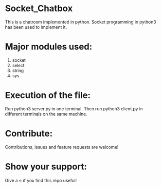 # Socket_Chatbox
This is a chatroom implemented in python. Socket programming in python3 has been used to implement it.

# Major modules used:
1. socket
2. select
3. string
4. sys

# Execution of the file:
Run python3 server.py in one terminal. 
Then run python3 client.py in different terminals on the same machine.

# Contribute:
Contributions, issues and feature requests are welcome!

# Show your support:
Give a ⭐️ if you find this repo useful!
